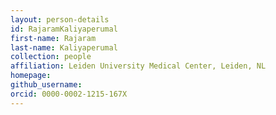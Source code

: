 ```yaml
---
layout: person-details
id: RajaramKaliyaperumal
first-name: Rajaram
last-name: Kaliyaperumal
collection: people
affiliation: Leiden University Medical Center, Leiden, NL
homepage:
github_username:
orcid: 0000-0002-1215-167X
---
```

